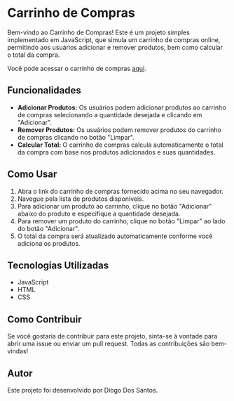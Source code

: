 # Carrinho de Compras

Bem-vindo ao Carrinho de Compras! Este é um projeto simples implementado em JavaScript, que simula um carrinho de compras online, permitindo aos usuários adicionar e remover produtos, bem como calcular o total da compra.

Você pode acessar o carrinho de compras [aqui](https://carrinho-de-compras-orpin-ten.vercel.app/).

## Funcionalidades

- **Adicionar Produtos:** Os usuários podem adicionar produtos ao carrinho de compras selecionando a quantidade desejada e clicando em "Adicionar".
- **Remover Produtos:** Os usuários podem remover produtos do carrinho de compras clicando no botão "Limpar".
- **Calcular Total:** O carrinho de compras calcula automaticamente o total da compra com base nos produtos adicionados e suas quantidades.

## Como Usar

1. Abra o link do carrinho de compras fornecido acima no seu navegador.
2. Navegue pela lista de produtos disponíveis.
3. Para adicionar um produto ao carrinho, clique no botão "Adicionar" abaixo do produto e especifique a quantidade desejada.
4. Para remover um produto do carrinho, clique no botão "Limpar" ao lado do botão "Adicionar".
5. O total da compra será atualizado automaticamente conforme você adiciona os produtos.

## Tecnologias Utilizadas

- JavaScript
- HTML
- CSS

## Como Contribuir

Se você gostaria de contribuir para este projeto, sinta-se à vontade para abrir uma issue ou enviar um pull request. Todas as contribuições são bem-vindas!

## Autor

Este projeto foi desenvolvido por Diogo Dos Santos.
